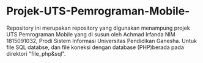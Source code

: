 # Projek-UTS-Pemrograman-Mobile-
Repository ini merupakan repository yang digunakan menampung projek UTS Pemrograman Mobile yang di susun oleh Achmad Irfanda NIM 1815091032, Prodi Sistem Informasi Universitas Pendidikan Ganesha. Untuk file SQL databse, dan file koneksi dengan database (PHP)berada pada direktori "file_php&sql".
